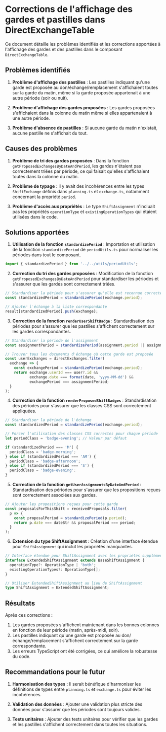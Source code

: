 # Corrections de l'affichage des gardes et pastilles dans DirectExchangeTable

Ce document détaille les problèmes identifiés et les corrections apportées à l'affichage des gardes et des pastilles dans le composant `DirectExchangeTable`.

## Problèmes identifiés

1. **Problème d'affichage des pastilles** : Les pastilles indiquant qu'une garde est proposée au don/échange/remplacement s'affichaient toutes sur la garde du matin, même si la garde proposée appartenait à une autre période (soir ou nuit).

2. **Problème d'affichage des gardes proposées** : Les gardes proposées s'affichaient dans la colonne du matin même si elles appartenaient à une autre période.

3. **Problème d'absence de pastilles** : Si aucune garde du matin n'existait, aucune pastille ne s'affichait du tout.

## Causes des problèmes

1. **Problème de tri des gardes proposées** : Dans la fonction `getProposedExchangesByDateAndPeriod`, les gardes n'étaient pas correctement triées par période, ce qui faisait qu'elles s'affichaient toutes dans la colonne du matin.

2. **Problème de typage** : Il y avait des incohérences entre les types `ShiftExchange` définis dans `planning.ts` et `exchange.ts`, notamment concernant la propriété `period`.

3. **Problème d'accès aux propriétés** : Le type `ShiftAssignment` n'incluait pas les propriétés `operationType` et `existingOperationTypes` qui étaient utilisées dans le code.

## Solutions apportées

1. **Utilisation de la fonction `standardizePeriod`** : Importation et utilisation de la fonction `standardizePeriod` de `periodUtils.ts` pour normaliser les périodes dans tout le composant.

```typescript
import { standardizePeriod } from '../../utils/periodUtils';
```

2. **Correction du tri des gardes proposées** : Modification de la fonction `getProposedExchangesByDateAndPeriod` pour standardiser les périodes et s'assurer que les gardes sont correctement triées.

```typescript
// Standardiser la période pour s'assurer qu'elle est reconnue correctement
const standardizedPeriod = standardizePeriod(exchange.period);

// Ajouter l'échange à la liste correspondante
result[standardizedPeriod].push(exchange);
```

3. **Correction de la fonction `renderUserShiftBadge`** : Standardisation des périodes pour s'assurer que les pastilles s'affichent correctement sur les gardes correspondantes.

```typescript
// Standardiser la période de l'assignment
const assignmentPeriod = standardizePeriod(assignment.period || assignment.type);

// Trouver tous les documents d'échange où cette garde est proposée
const userExchanges = directExchanges.filter(
  exchange => {
    const exchangePeriod = standardizePeriod(exchange.period);
    return exchange.userId === user?.id && 
           exchange.date === format(date, 'yyyy-MM-dd') && 
           exchangePeriod === assignmentPeriod;
  }
);
```

4. **Correction de la fonction `renderProposedShiftBadges`** : Standardisation des périodes pour s'assurer que les classes CSS sont correctement appliquées.

```typescript
// Standardiser la période de l'échange
const standardizedPeriod = standardizePeriod(exchange.period);

// Forcer l'utilisation des classes CSS correctes pour chaque période
let periodClass = 'badge-evening'; // Valeur par défaut

if (standardizedPeriod === 'M') {
  periodClass = 'badge-morning';
} else if (standardizedPeriod === 'AM') {
  periodClass = 'badge-afternoon';
} else if (standardizedPeriod === 'S') {
  periodClass = 'badge-evening';
}
```

5. **Correction de la fonction `getUserAssignmentsByDateAndPeriod`** : Standardisation des périodes pour s'assurer que les propositions reçues sont correctement associées aux gardes.

```typescript
// Ajouter les propositions reçues pour cette garde
const proposalsForThisShift = receivedProposals.filter(
  p => {
    const proposalPeriod = standardizePeriod(p.period);
    return p.date === dateStr && proposalPeriod === period;
  }
);
```

6. **Extension du type ShiftAssignment** : Création d'une interface étendue pour `ShiftAssignment` qui inclut les propriétés manquantes.

```typescript
// Interface étendue pour ShiftAssignment avec les propriétés supplémentaires
interface ExtendedShiftAssignment extends BaseShiftAssignment {
  operationType?: OperationType | 'both';
  existingOperationTypes?: OperationType[];
}

// Utiliser ExtendedShiftAssignment au lieu de ShiftAssignment
type ShiftAssignment = ExtendedShiftAssignment;
```

## Résultats

Après ces corrections :

1. Les gardes proposées s'affichent maintenant dans les bonnes colonnes en fonction de leur période (matin, après-midi, soir).
2. Les pastilles indiquant qu'une garde est proposée au don/échange/remplacement s'affichent correctement sur la garde correspondante.
3. Les erreurs TypeScript ont été corrigées, ce qui améliore la robustesse du code.

## Recommandations pour le futur

1. **Harmonisation des types** : Il serait bénéfique d'harmoniser les définitions de types entre `planning.ts` et `exchange.ts` pour éviter les incohérences.

2. **Validation des données** : Ajouter une validation plus stricte des données pour s'assurer que les périodes sont toujours valides.

3. **Tests unitaires** : Ajouter des tests unitaires pour vérifier que les gardes et les pastilles s'affichent correctement dans toutes les situations.
